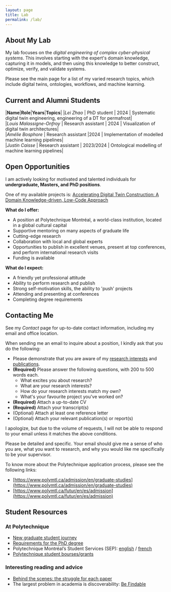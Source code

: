 ```yaml
---
layout: page
title: Lab
permalink: /lab/
---
```


## About My Lab

My lab focuses on the *digital engineering of complex cyber-physical systems*. This involves starting with the expert's domain knowledge, capturing it in models, and then using this knowledge to better construct, optimize, verify, and validate systems.

Please see the main page for a list of my varied research topics, which include digital twins, ontologies, workflows, and machine learning.

## Current and Alumni Students

|**Name**|**Role**|**Years**|**Topics**|
|*Lei Zhao* | PhD student | 2024 | Systematic digital twin engineering, engineering of a DT for permafrost|  
|*Louis Malassigne-Onfroy* | Research assistant | 2024 | Visualization of digital twin architectures|  
|*Amélie Bosphore* | Research assistant |2024 | Implementation of modelled machine learning pipelines|  
|*Justin Caisse* | Research assistant | 2023/2024 | Ontological modelling of machine learning pipelines|

## Open Opportunities

I am actively looking for motivated and talented individuals for **undergraduate, Masters, and PhD positions**.

One of my available projects is: [Accelerating Digital Twin Construction: A Domain Knowledge-driven, Low-Code Approach](https://www.polymtl.ca/expertises/en/accelerating-digital-twin-construction-domain-knowledge-driven-low-code-approach-oakes-bentley)

**What do I offer:**
* A position at Polytechnique Montréal, a world-class institution, located in a global cultural capital
* Supportive mentoring on many aspects of graduate life
* Cutting-edge research
* Collaboration with local and global experts
* Opportunities to publish in excellent venues, present at top conferences, and perform international research visits
* Funding is available

**What do I expect:**
* A friendly yet professional attitude
* Ability to perform research and publish
* Strong self-motivation skills, the ability to 'push' projects
* Attending and presenting at conferences
* Completing degree requirements

## Contacting Me

See my _Contact_ page for up-to-date contact information, including my email and office location.

When sending me an email to inquire about a position, I kindly ask that you do the following:
* Please demonstrate that you are aware of my [research interests](https://www.polymtl.ca/expertises/en/oakes-bentley) and [publications](https://bentleyjoakes.github.io/publications/).
* **(Required)** Please answer the following questions, with 200 to 500 words each.
  * What excites you about research?
  * What are your research interests?
  * How do your research interests match my own?
  * What's your favourite project you've worked on?
* **(Required)** Attach a up-to-date CV
* **(Required)** Attach your transcript(s)
* (Optional) Attach at least one reference letter
* (Optional) Attach your relevant publication(s) or report(s)

I apologize, but due to the volume of requests, I will not be able to respond to your email unless it matches the above conditions.

Please be detailed and specific. Your email should give me a sense of who you are, what you want to research, and why you would like me specifically to be your supervisor.

To know more about the Polytechnique application process, please see the following links:

* [https://www.polymtl.ca/admission/en/graduate-studies](https://www.polymtl.ca/admission/en/graduate-studies)
* [https://www.polymtl.ca/futur/en/es/admission](https://www.polymtl.ca/futur/en/es/admission)


## Student Resources

### At Polytechnique
* [New graduate student journey](https://www.polymtl.ca/gopoly/en/new-student-journey/new-student-journey-graduate-studies)
* [Requirements for the PhD degree](https://www.polymtl.ca/programmes/programmes/doctorat-en-genie-informatique)
* Polytechnique Montréal’s Student Services (SEP): [english](https://etudiant.polymtl.ca/sep/en/) / [french](https://etudiant.polymtl.ca/sep/)
* [Polytechnique student bourses/grants](https://www.polymtl.ca/aide-financiere/bourses/recherche)

### Interesting reading and advice
* [Behind the scenes: the struggle for each paper](https://jeffhuang.com/struggle_for_each_paper/)
* The largest problem in academia is discoverability: [Be Findable](https://registerspill.thorstenball.com/p/be-findable)
